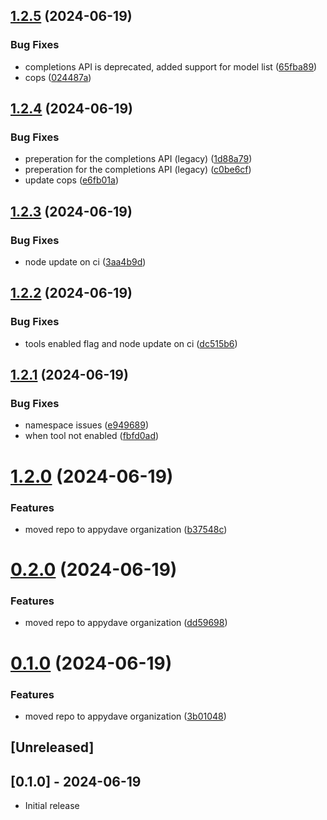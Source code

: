 ## [1.2.5](https://github.com/appydave/openai_101/compare/v1.2.4...v1.2.5) (2024-06-19)


### Bug Fixes

* completions API is deprecated, added support for model list ([65fba89](https://github.com/appydave/openai_101/commit/65fba896ace6c635d8a9a444c57f59534f9005b2))
* cops ([024487a](https://github.com/appydave/openai_101/commit/024487a539d64530f633baacbd37946774dd89db))

## [1.2.4](https://github.com/appydave/openai_101/compare/v1.2.3...v1.2.4) (2024-06-19)


### Bug Fixes

* preperation for the completions API (legacy) ([1d88a79](https://github.com/appydave/openai_101/commit/1d88a799aaa489de107ae22f0033316aabb754f1))
* preperation for the completions API (legacy) ([c0be6cf](https://github.com/appydave/openai_101/commit/c0be6cf3fdd2431e9ec3b1254c4879ad667efa13))
* update cops ([e6fb01a](https://github.com/appydave/openai_101/commit/e6fb01a07eb4864f1eeab5cbf9975524274462a6))

## [1.2.3](https://github.com/appydave/openai_101/compare/v1.2.2...v1.2.3) (2024-06-19)


### Bug Fixes

* node update on ci ([3aa4b9d](https://github.com/appydave/openai_101/commit/3aa4b9dc783f5ef1d47c2583c6c988446c472a05))

## [1.2.2](https://github.com/appydave/openai_101/compare/v1.2.1...v1.2.2) (2024-06-19)


### Bug Fixes

* tools enabled flag and node update on ci ([dc515b6](https://github.com/appydave/openai_101/commit/dc515b6d004d4399f6312ef8355102bd8882d977))

## [1.2.1](https://github.com/appydave/openai_101/compare/v1.2.0...v1.2.1) (2024-06-19)


### Bug Fixes

* namespace issues ([e949689](https://github.com/appydave/openai_101/commit/e949689d69f49bf0874e31174acef977816aa43c))
* when tool not enabled ([fbfd0ad](https://github.com/appydave/openai_101/commit/fbfd0ad478c05e416cc72163a3300efa89acdd86))

# [1.2.0](https://github.com/appydave/openai_101/compare/v1.1.0...v1.2.0) (2024-06-19)


### Features

* moved repo to appydave organization ([b37548c](https://github.com/appydave/openai_101/commit/b37548ca75e2e25b8f3c08cf22801ef1f6d1d631))

# [0.2.0](https://github.com/appydave/openai_101/compare/v0.1.0...v0.2.0) (2024-06-19)


### Features

* moved repo to appydave organization ([dd59698](https://github.com/appydave/openai_101/commit/dd596981dc69723a1c59b53db845f29d616f0540))

# [0.1.0](https://github.com/appydave/openai_101/compare/v0.0.1...v0.1.0) (2024-06-19)


### Features

* moved repo to appydave organization ([3b01048](https://github.com/appydave/openai_101/commit/3b01048e2e0f381a6ab5bc0a7cfb4cedd83da88f))

## [Unreleased]

## [0.1.0] - 2024-06-19

- Initial release
